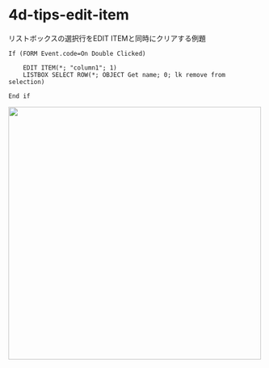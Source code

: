 # 4d-tips-edit-item
リストボックスの選択行をEDIT ITEMと同時にクリアする例題

```4d
If (FORM Event.code=On Double Clicked)
	
	EDIT ITEM(*; "column1"; 1)
	LISTBOX SELECT ROW(*; OBJECT Get name; 0; lk remove from selection)
	
End if
```
<img src="https://github.com/user-attachments/assets/a76c07d6-17e3-4236-a6e9-80d7c191a6ff" width=500 />

